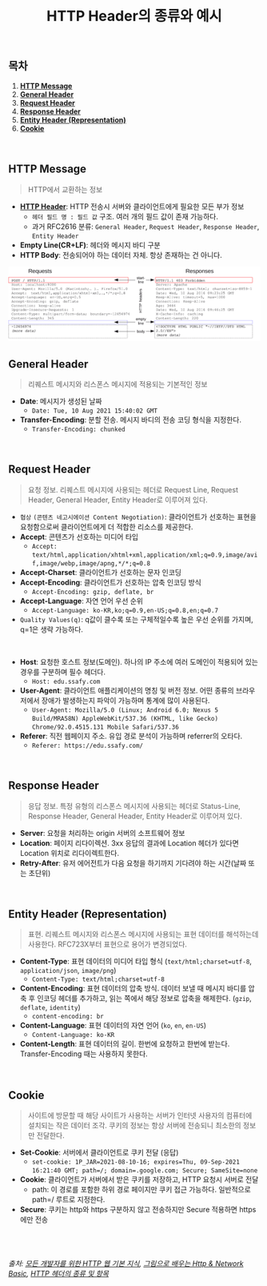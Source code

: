 <div align="center">
  <br />
  <h1>HTTP Header의 종류와 예시</h1>
  <br />
</div>

## 목차

1. [**HTTP Message**](#1)
2. [**General Header**](#2)
3. [**Request Header**](#3)
4. [**Response Header**](#4)
5. [**Entity Header (Representation)**](#5)
6. [**Cookie**](#6)

<br />

<div id="1"></div>

## HTTP Message

> HTTP에서 교환하는 정보

- **[HTTP Header](https://developer.mozilla.org/en-US/docs/Web/HTTP/Headers)**: HTTP 전송시 서버와 클라이언트에게 필요한 모든 부가 정보
  - `헤더 필드 명 : 필드 값` 구조. 여러 개의 필드 값이 존재 가능하다.
  - 과거 RFC2616 분류: `General Header`, `Request Header`, `Response Header`, `Entity Header`
- **Empty Line(CR+LF)**: 헤더와 메시지 바디 구분
- **HTTP Body**: 전송되어야 하는 데이터 자체. 항상 존재하는 건 아니다.

<img src="../images/http_msg_structure.PNG" alt="http_msg_structure" />


<br />

<div id="2"></div>

## General Header

> 리퀘스트 메시지와 리스폰스 메시지에 적용되는 기본적인 정보

- **Date**: 메시지가 생성된 날짜
  - `Date: Tue, 10 Aug 2021 15:40:02 GMT`
- **Transfer-Encoding**: 분할 전송. 메시지 바디의 전송 코딩 형식을 지정한다.
  - `Transfer-Encoding: chunked`

<br />

<div id="3"></div>

## Request Header

> 요청 정보. 리퀘스트 메시지에 사용되는 헤더로 Request Line, Request Header, General Header, Entity Header로 이루어져 있다.

- `협상` `(콘텐츠 네고시에이션 Content Negotiation)`: 클라이언트가 선호하는 표현을 요청함으로써 클라이언트에게 더 적합한 리소스를 제공한다.
- **Accept**: 콘텐츠가 선호하는 미디어 타입
  - `Accept: text/html,application/xhtml+xml,application/xml;q=0.9,image/avif,image/webp,image/apng,*/*;q=0.8`
- **Accept-Charset**: 클라이언트가 선호하는 문자 인코딩
- **Accept-Encoding**: 클라이언트가 선호하는 압축 인코딩 방식
  - `Accept-Encoding: gzip, deflate, br` 
- **Accept-Language**: 자연 언어 우선 순위
  - `Accept-Language: ko-KR,ko;q=0.9,en-US;q=0.8,en;q=0.7`
- `Quality Values(q)`: q값이 클수록 또는 구체적일수록 높은 우선 순위를 가지며, q=1은 생략 가능하다.

<br />

- **Host**: 요청한 호스트 정보(도메인). 하나의 IP 주소에 여러 도메인이 적용되어 있는 경우를 구분하며 필수 헤더다.
  - `Host: edu.ssafy.com`
- **User-Agent**: 클라이언트 애플리케이션의 명칭 및 버전 정보. 어떤 종류의 브라우저에서 장애가 발생하는지 파악이 가능하며 통계에 많이 사용된다.
  - `User-Agent: Mozilla/5.0 (Linux; Android 6.0; Nexus 5 Build/MRA58N) AppleWebKit/537.36 (KHTML, like Gecko) Chrome/92.0.4515.131 Mobile Safari/537.36`
- **Referer**: 직전 웹페이지 주소. 유입 경로 분석이 가능하며 referrer의 오타다.
  - `Referer: https://edu.ssafy.com/`

<br />

<div id="4"></div>

## Response Header

> 응답 정보. 특정 유형의 리스폰스 메시지에 사용되는 헤더로 Status-Line, Response Header, General Header, Entity Header로 이루어져 있다.

- **Server**: 요청을 처리하는 origin 서버의 소프트웨어 정보
- **Location**: 페이지 리다이렉션. 3xx 응답의 결과에 Location 헤더가 있다면 Location 위치로 리다이렉트한다.
- **Retry-After**: 유저 에어전트가 다음 요청을 하기까지 기다려야 하는 시간(날짜 또는 초단위)

<br />

<div id="5"></div>

## Entity Header (Representation)

> 표현. 리퀘스트 메시지와 리스폰스 메시지에 사용되는 표현 데이터를 해석하는데 사용한다. RFC723X부터 표현으로 용어가 변경되었다.

- **Content-Type**: 표현 데이터의 미디어 타입 형식 (`text/html;charset=utf-8`, `application/json`, `image/png`)
  - `Content-Type: text/html;charset=utf-8`
- **Content-Encoding**: 표현 데이터의 압축 방식. 데이터 보낼 때 메시지 바디를 압축 후 인코딩 헤더를 추가하고, 읽는 쪽에서 해당 정보로 압축을 해제한다. (`gzip`, `deflate`, `identity`)
  - `content-encoding: br`
- **Content-Language**: 표현 데이터의 자연 언어 (`ko`, `en`, `en-US`)
  - `Content-Language: ko-KR`
- **Content-Length**: 표현 데이터의 길이. 한번에 요청하고 한번에 받는다. Transfer-Encoding 때는 사용하지 못한다.

<br />

<div id="6"></div>

## Cookie

> 사이트에 방문할 때 해당 사이트가 사용하는 서버가 인터넷 사용자의 컴퓨터에 설치되는 작은 데이터 조각. 쿠키의 정보는 항상 서버에 전송되니 최소한의 정보만 전달한다.

- **Set-Cookie**: 서버에서 클라이언트로 쿠키 전달 (응답)
  - `set-cookie: 1P_JAR=2021-08-10-16; expires=Thu, 09-Sep-2021 16:21:40 GMT; path=/; domain=.google.com; Secure; SameSite=none`
- **Cookie**: 클라이언트가 서버에서 받은 쿠키를 저장하고, HTTP 요청시 서버로 전달
  - path: 이 경로를 포함한 하위 경로 페이지만 쿠키 접근 가능하다. 일반적으로 path=/ 루트로 지정한다.
- **Secure**: 쿠키는 http와 https 구분하지 않고 전송하지만 Secure 적용하면 https에만 전송

<br />
<br />

###### 출처: [모든 개발자를 위한 HTTP 웹 기본 지식](https://www.inflearn.com/course/http-%EC%9B%B9-%EB%84%A4%ED%8A%B8%EC%9B%8C%ED%81%AC/), [그림으로 배우는 Http & Network Basic](https://book.naver.com/bookdb/book_detail.nhn?bid=8657832), [HTTP 헤더의 종류 및 항목](https://gmlwjd9405.github.io/2019/01/28/http-header-types.html)

<br />
<br /> 
